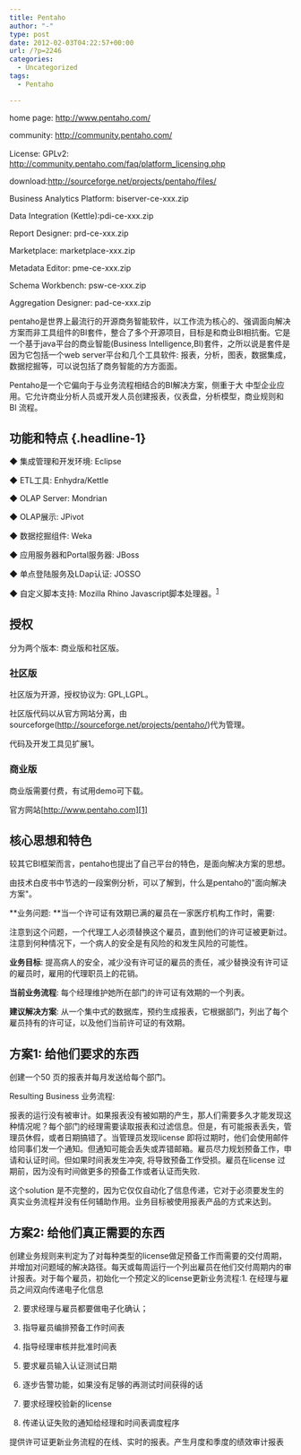 ```yaml
---
title: Pentaho
author: "-"
type: post
date: 2012-02-03T04:22:57+00:00
url: /?p=2246
categories:
  - Uncategorized
tags:
  - Pentaho

---
```

home page: http://www.pentaho.com/

community: http://community.pentaho.com/

License: GPLv2:　http://community.pentaho.com/faq/platform_licensing.php

download:http://sourceforge.net/projects/pentaho/files/

Business Analytics Platform: biserver-ce-xxx.zip

Data Integration (Kettle):pdi-ce-xxx.zip

Report Designer: prd-ce-xxx.zip

Marketplace: marketplace-xxx.zip

Metadata Editor: pme-ce-xxx.zip

Schema Workbench: psw-ce-xxx.zip

Aggregation Designer: pad-ce-xxx.zip

pentaho是世界上最流行的开源商务智能软件，以工作流为核心的、强调面向解决方案而非工具组件的BI套件，整合了多个开源项目，目标是和商业BI相抗衡。它是一个基于java平台的商业智能(Business Intelligence,BI)套件，之所以说是套件是因为它包括一个web server平台和几个工具软件: 报表，分析，图表，数据集成，数据挖掘等，可以说包括了商务智能的方方面面。

Pentaho是一个它偏向于与业务流程相结合的BI解决方案，侧重于大 中型企业应用。它允许商业分析人员或开发人员创建报表，仪表盘，分析模型，商业规则和 BI 流程。

## <span class="headline-content">功能和特点 {.headline-1}


  ◆ 集成管理和开发环境: Eclipse


  ◆ ETL工具: Enhydra/Kettle


  ◆ OLAP Server: Mondrian


  ◆ OLAP展示: JPivot


  ◆ 数据挖掘组件: Weka


  ◆ 应用服务器和Portal服务器: JBoss


  ◆ 单点登陆服务及LDap认证: JOSSO


  ◆ 自定义脚本支持: Mozilla Rhino Javascript脚本处理器。<sup>[1]</sup>



## 授权

分为两个版本: 商业版和社区版。

### 社区版

社区版为开源，授权协议为: GPL,LGPL。

社区版代码以从官方网站分离，由sourceforge(<http://sourceforge.net/projects/pentaho/>)代为管理。

代码及开发工具见扩展1。

### 商业版

商业版需要付费，有试用demo可下载。

官方网站[http://www.pentaho.com][1]

## 核心思想和特色

较其它BI框架而言，pentaho也提出了自己平台的特色，是面向解决方案的思想。

由技术白皮书中节选的一段案例分析，可以了解到，什么是pentaho的"面向解决方案"。

**业务问题: **当一个许可证有效期已满的雇员在一家医疗机构工作时，需要: 

注意到这个问题，一个代理工人必须替换这个雇员，直到他们的许可证被更新过。注意到何种情况下，一个病人的安全是有风险的和发生风险的可能性。

**业务目标**: 提高病人的安全，减少没有许可证的雇员的责任，减少替换没有许可证的雇员时，雇用的代理职员上的花销。

**当前业务流程**: 每个经理维护她所在部门的许可证有效期的一个列表。

**建议解决方案**: 从一个集中式的数据库，预约生成报表，它根据部门，列出了每个雇员持有的许可证，以及他们当前许可证的有效期。

## 方案1: 给他们要求的东西

创建一个50 页的报表并每月发送给每个部门。

Resulting Business 业务流程: 

报表的运行没有被审计。如果报表没有被如期的产生，那人们需要多久才能发现这种情况呢？每个部门的经理需要读取报表和过滤信息。但是，有可能报表丢失，管理员休假，或者日期搞错了。当管理员发现license 即将过期时，他们会使用邮件给同事们发一个通知。但通知可能会丢失或弄错邮箱。雇员尽力规划预备工作，申请和认证时间。但如果时间表发生冲突, 将导致预备工作受损。雇员在license 过期前，因为没有时间做更多的预备工作或者认证而失败.

这个solution 是不完整的，因为它仅仅自动化了信息传递，它对于必须要发生的真实业务流程并没有任何辅助作用。业务目标被使用报表产品的方式来达到。

## 方案2: 给他们真正需要的东西

创建业务规则来判定为了对每种类型的license做足预备工作而需要的交付周期，并增加对问题域的解决路径。每天或每周运行一个列出雇员在他们交付周期内的审计报表。对于每个雇员，初始化一个预定义的license更新业务流程:1. 在经理与雇员之间双向传递电子化信息


2. 要求经理与雇员都要做电子化确认；


3. 指导雇员编排预备工作时间表


4. 指导经理审核并批准时间表


5. 要求雇员输入认证测试日期


6. 逐步告警功能，如果没有足够的再测试时间获得的话


7. 要求经理校验新的license


8. 传递认证失败的通知给经理和时间表调度程序


提供许可证更新业务流程的在线、实时的报表。产生月度和季度的绩效审计报表

 [1]: http://www.pentaho.com/